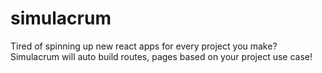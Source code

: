 # simulacrum
Tired of spinning up new react apps for every project you make? Simulacrum will auto build routes, pages based on your project use case!
